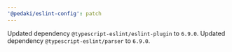 ```yaml
---
'@pedaki/eslint-config': patch
---
```


Updated dependency `@typescript-eslint/eslint-plugin` to `6.9.0`.
Updated dependency `@typescript-eslint/parser` to `6.9.0`.
